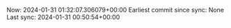 Now: 2024-01-31 01:32:07.306079+00:00 Earliest commit since sync: None Last sync: 2024-01-31 00:50:54+00:00
